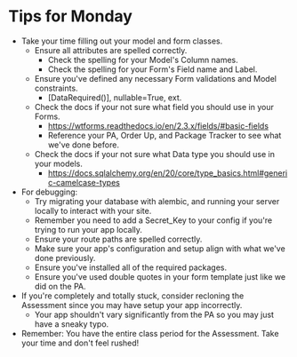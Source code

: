 # Tips for Monday

- Take your time filling out your model and form classes.
    - Ensure all attributes are spelled correctly.
        - Check the spelling for your Model's Column names.
        - Check the spelling for your Form's Field name and Label.
    - Ensure you've defined any necessary Form validations and Model constraints.
        - [DataRequired()], nullable=True, ext.
    - Check the docs if your not sure what field you should use in your Forms.
        - https://wtforms.readthedocs.io/en/2.3.x/fields/#basic-fields
        - Reference your PA, Order Up, and Package Tracker to see what we've done before.
    - Check the docs if your not sure what Data type you should use in your models.
        - https://docs.sqlalchemy.org/en/20/core/type_basics.html#generic-camelcase-types
- For debugging:
    - Try migrating your database with alembic, and running your server locally to interact with your site.
    - Remember you need to add a Secret_Key to your config if you're trying to run your app locally.
    - Ensure your route paths are spelled correctly.
    - Make sure your app's configuration and setup align with what we've done previously.
    - Ensure you've installed all of the required packages.
    - Ensure you've used double quotes in your form template just like we did on the PA.
- If you're completely and totally stuck, consider recloning the Assessment since you may have setup your app incorrectly.
    - Your app shouldn't vary significantly from the PA so you may just have a sneaky typo.
- Remember: You have the entire class period for the Assessment.  Take your time and don't feel rushed!
